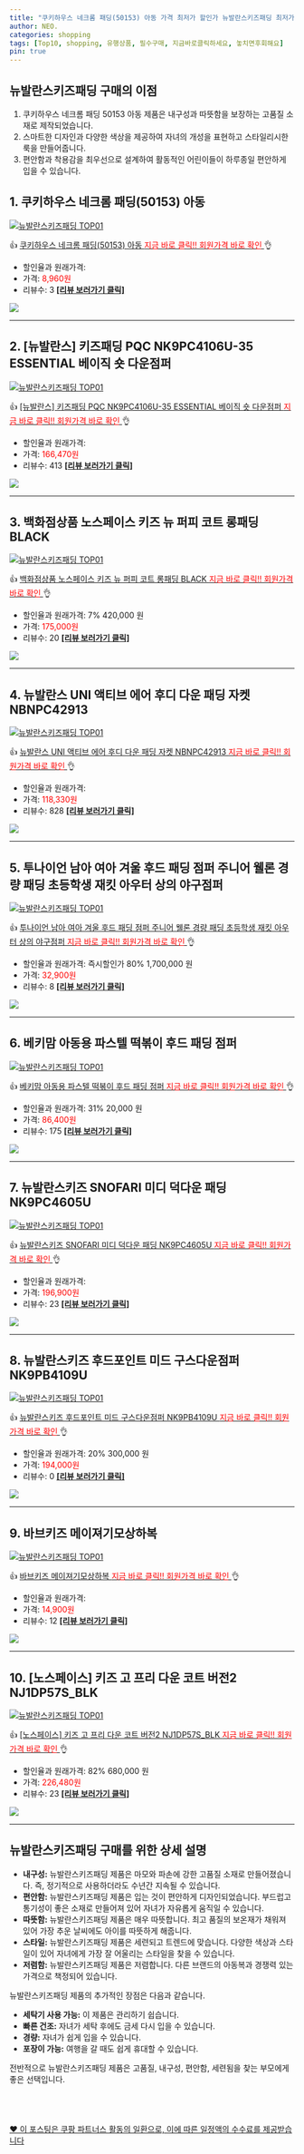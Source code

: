 ```yaml
---
title: "쿠키하우스 네크롬 패딩(50153) 아동 가격 최저가 할인가 뉴발란스키즈패딩 최저가 추천 제품 비교"
author: NEO.
categories: shopping
tags: [Top10, shopping, 유행상품, 필수구매, 지금바로클릭하세요, 놓치면후회해요]
pin: true
---
```

## 뉴발란스키즈패딩 구매의 이점
1. 쿠키하우스 네크롬 패딩 50153 아동 제품은 내구성과 따뜻함을 보장하는 고품질 소재로 제작되었습니다.
2. 스마트한 디자인과 다양한 색상을 제공하여 자녀의 개성을 표현하고 스타일리시한 룩을 만들어줍니다.
3. 편안함과 착용감을 최우선으로 설계하여 활동적인 어린이들이 하루종일 편안하게 입을 수 있습니다.

   

## 1. 쿠키하우스 네크롬 패딩(50153) 아동

[![뉴발란스키즈패딩 TOP01](https://thumbnail6.coupangcdn.com/thumbnails/remote/490x490ex/image/vendor_inventory/407d/1d8b2048a666a66982154fda0293275dcab2a3703c1dde75ca2665662c73.jpg)](https://link.coupang.com/re/AFFSDP?lptag=AF3617701&subid=GithubCoopas&pageKey=6880192403&traceid=V0-153&itemId=16485267626&vendorItemId=83884677418)


👍 [쿠키하우스 네크롬 패딩(50153) 아동 <font color=red> 지금 바로 클릭!! 회원가격 바로 확인 </font> ](https://link.coupang.com/re/AFFSDP?lptag=AF3617701&subid=GithubCoopas&pageKey=6880192403&traceid=V0-153&itemId=16485267626&vendorItemId=83884677418) 👌 


- 할인율과 원래가격: 
- 가격: <span style='color:red'>8,960원</span>
- 리뷰수: 3  [**[리뷰 보러가기 클릭]**](https://link.coupang.com/re/AFFSDP?lptag=AF3617701&subid=GithubCoopas&pageKey=6880192403&traceid=V0-153&itemId=16485267626&vendorItemId=83884677418)

[![](/discount_price.png)](https://link.coupang.com/re/AFFSDP?lptag=AF3617701&subid=GithubCoopas&pageKey=6880192403&traceid=V0-153&itemId=16485267626&vendorItemId=83884677418)

---


   

## 2. [뉴발란스] 키즈패딩 PQC NK9PC4106U-35 ESSENTIAL 베이직 숏 다운점퍼

[![뉴발란스키즈패딩 TOP01](https://thumbnail10.coupangcdn.com/thumbnails/remote/490x490ex/image/vendor_inventory/db6d/965b245e1f6447378740f707b834047ea7827f3b8d31a1eb60ac07705d9b.jpg)](https://link.coupang.com/re/AFFSDP?lptag=AF3617701&subid=GithubCoopas&pageKey=7855465213&traceid=V0-153&itemId=21423200516&vendorItemId=88483899006)


👍 [[뉴발란스] 키즈패딩 PQC NK9PC4106U-35 ESSENTIAL 베이직 숏 다운점퍼 <font color=red> 지금 바로 클릭!! 회원가격 바로 확인 </font> ](https://link.coupang.com/re/AFFSDP?lptag=AF3617701&subid=GithubCoopas&pageKey=7855465213&traceid=V0-153&itemId=21423200516&vendorItemId=88483899006) 👌 


- 할인율과 원래가격: 
- 가격: <span style='color:red'>166,470원</span>
- 리뷰수: 413  [**[리뷰 보러가기 클릭]**](https://link.coupang.com/re/AFFSDP?lptag=AF3617701&subid=GithubCoopas&pageKey=7855465213&traceid=V0-153&itemId=21423200516&vendorItemId=88483899006)

[![](/discount_price.png)](https://link.coupang.com/re/AFFSDP?lptag=AF3617701&subid=GithubCoopas&pageKey=7855465213&traceid=V0-153&itemId=21423200516&vendorItemId=88483899006)

---


   

## 3. 백화점상품 노스페이스 키즈 뉴 퍼피 코트 롱패딩 BLACK

[![뉴발란스키즈패딩 TOP01](https://thumbnail10.coupangcdn.com/thumbnails/remote/490x490ex/image/vendor_inventory/7bb1/8ebbedd22d1c243fe20c8aa939dcc8aa1abfbb0698a32365ae4f20b9832b.jpg)](https://link.coupang.com/re/AFFSDP?lptag=AF3617701&subid=GithubCoopas&pageKey=7526945279&traceid=V0-153&itemId=19753953391&vendorItemId=88116817436)


👍 [백화점상품 노스페이스 키즈 뉴 퍼피 코트 롱패딩 BLACK <font color=red> 지금 바로 클릭!! 회원가격 바로 확인 </font> ](https://link.coupang.com/re/AFFSDP?lptag=AF3617701&subid=GithubCoopas&pageKey=7526945279&traceid=V0-153&itemId=19753953391&vendorItemId=88116817436) 👌 


- 할인율과 원래가격: 7%  420,000   원
- 가격: <span style='color:red'>175,000원</span>
- 리뷰수: 20  [**[리뷰 보러가기 클릭]**](https://link.coupang.com/re/AFFSDP?lptag=AF3617701&subid=GithubCoopas&pageKey=7526945279&traceid=V0-153&itemId=19753953391&vendorItemId=88116817436)

[![](/discount_price.png)](https://link.coupang.com/re/AFFSDP?lptag=AF3617701&subid=GithubCoopas&pageKey=7526945279&traceid=V0-153&itemId=19753953391&vendorItemId=88116817436)

---


   

## 4. 뉴발란스 UNI 액티브 에어 후디 다운 패딩 자켓 NBNPC42913

[![뉴발란스키즈패딩 TOP01](https://thumbnail10.coupangcdn.com/thumbnails/remote/490x490ex/image/rs_quotation_api/g4qrjcbu/b5126c0a88fd4f3898af4ba3dbe45dba.jpg)](https://link.coupang.com/re/AFFSDP?lptag=AF3617701&subid=GithubCoopas&pageKey=7172349304&traceid=V0-153&itemId=18072703299&vendorItemId=85225932946)


👍 [뉴발란스 UNI 액티브 에어 후디 다운 패딩 자켓 NBNPC42913 <font color=red> 지금 바로 클릭!! 회원가격 바로 확인 </font> ](https://link.coupang.com/re/AFFSDP?lptag=AF3617701&subid=GithubCoopas&pageKey=7172349304&traceid=V0-153&itemId=18072703299&vendorItemId=85225932946) 👌 


- 할인율과 원래가격: 
- 가격: <span style='color:red'>118,330원</span>
- 리뷰수: 828  [**[리뷰 보러가기 클릭]**](https://link.coupang.com/re/AFFSDP?lptag=AF3617701&subid=GithubCoopas&pageKey=7172349304&traceid=V0-153&itemId=18072703299&vendorItemId=85225932946)

[![](/discount_price.png)](https://link.coupang.com/re/AFFSDP?lptag=AF3617701&subid=GithubCoopas&pageKey=7172349304&traceid=V0-153&itemId=18072703299&vendorItemId=85225932946)

---


   

## 5. 투나이언 남아 여아 겨울 후드 패딩 점퍼 주니어 웰론 경량 패딩 초등학생 재킷 아우터 상의 야구점퍼

[![뉴발란스키즈패딩 TOP01](https://thumbnail9.coupangcdn.com/thumbnails/remote/490x490ex/image/vendor_inventory/4338/299b619b202d5c37a837e703f5668a28f10f9c27168cfed3a907a3037b77.jpg)](https://link.coupang.com/re/AFFSDP?lptag=AF3617701&subid=GithubCoopas&pageKey=7660347528&traceid=V0-153&itemId=20406743262&vendorItemId=87569504303)


👍 [투나이언 남아 여아 겨울 후드 패딩 점퍼 주니어 웰론 경량 패딩 초등학생 재킷 아우터 상의 야구점퍼 <font color=red> 지금 바로 클릭!! 회원가격 바로 확인 </font> ](https://link.coupang.com/re/AFFSDP?lptag=AF3617701&subid=GithubCoopas&pageKey=7660347528&traceid=V0-153&itemId=20406743262&vendorItemId=87569504303) 👌 


- 할인율과 원래가격: 즉시할인가 80%  1,700,000   원
- 가격: <span style='color:red'>32,900원</span>
- 리뷰수: 8  [**[리뷰 보러가기 클릭]**](https://link.coupang.com/re/AFFSDP?lptag=AF3617701&subid=GithubCoopas&pageKey=7660347528&traceid=V0-153&itemId=20406743262&vendorItemId=87569504303)

[![](/discount_price.png)](https://link.coupang.com/re/AFFSDP?lptag=AF3617701&subid=GithubCoopas&pageKey=7660347528&traceid=V0-153&itemId=20406743262&vendorItemId=87569504303)

---


   

## 6. 베키맘 아동용 파스텔 떡볶이 후드 패딩 점퍼

[![뉴발란스키즈패딩 TOP01](https://thumbnail9.coupangcdn.com/thumbnails/remote/490x490ex/image/vendor_inventory/b990/91f48ce84ff6a56ef0a9b9f7c84bfe2f261b43b23732f0dc256a300472bf.jpg)](https://link.coupang.com/re/AFFSDP?lptag=AF3617701&subid=GithubCoopas&pageKey=7800508584&traceid=V0-153&itemId=21124893371&vendorItemId=88186662608)


👍 [베키맘 아동용 파스텔 떡볶이 후드 패딩 점퍼 <font color=red> 지금 바로 클릭!! 회원가격 바로 확인 </font> ](https://link.coupang.com/re/AFFSDP?lptag=AF3617701&subid=GithubCoopas&pageKey=7800508584&traceid=V0-153&itemId=21124893371&vendorItemId=88186662608) 👌 


- 할인율과 원래가격: 31%  20,000   원
- 가격: <span style='color:red'>86,400원</span>
- 리뷰수: 175  [**[리뷰 보러가기 클릭]**](https://link.coupang.com/re/AFFSDP?lptag=AF3617701&subid=GithubCoopas&pageKey=7800508584&traceid=V0-153&itemId=21124893371&vendorItemId=88186662608)

[![](/discount_price.png)](https://link.coupang.com/re/AFFSDP?lptag=AF3617701&subid=GithubCoopas&pageKey=7800508584&traceid=V0-153&itemId=21124893371&vendorItemId=88186662608)

---


   

## 7. 뉴발란스키즈 SNOFARI 미디 덕다운 패딩 NK9PC4605U

[![뉴발란스키즈패딩 TOP01](https://thumbnail10.coupangcdn.com/thumbnails/remote/490x490ex/image/vendor_inventory/f3bd/d659cda111e8edd768ab96673293dad772c15505e9d39980521a99fcf4d0.jpeg)](https://link.coupang.com/re/AFFSDP?lptag=AF3617701&subid=GithubCoopas&pageKey=7741978024&traceid=V0-153&itemId=20831629049&vendorItemId=87899749720)


👍 [뉴발란스키즈 SNOFARI 미디 덕다운 패딩 NK9PC4605U <font color=red> 지금 바로 클릭!! 회원가격 바로 확인 </font> ](https://link.coupang.com/re/AFFSDP?lptag=AF3617701&subid=GithubCoopas&pageKey=7741978024&traceid=V0-153&itemId=20831629049&vendorItemId=87899749720) 👌 


- 할인율과 원래가격: 
- 가격: <span style='color:red'>196,900원</span>
- 리뷰수: 23  [**[리뷰 보러가기 클릭]**](https://link.coupang.com/re/AFFSDP?lptag=AF3617701&subid=GithubCoopas&pageKey=7741978024&traceid=V0-153&itemId=20831629049&vendorItemId=87899749720)

[![](/discount_price.png)](https://link.coupang.com/re/AFFSDP?lptag=AF3617701&subid=GithubCoopas&pageKey=7741978024&traceid=V0-153&itemId=20831629049&vendorItemId=87899749720)

---


   

## 8. 뉴발란스키즈 후드포인트 미드 구스다운점퍼 NK9PB4109U

[![뉴발란스키즈패딩 TOP01](https://thumbnail6.coupangcdn.com/thumbnails/remote/490x490ex/image/vendor_inventory/b1bb/fffcba252f6cca926c661b389191c26801017d7872de2c9293123920f961.jpeg)](https://link.coupang.com/re/AFFSDP?lptag=AF3617701&subid=GithubCoopas&pageKey=7741974574&traceid=V0-153&itemId=20831614145&vendorItemId=87899735182)


👍 [뉴발란스키즈 후드포인트 미드 구스다운점퍼 NK9PB4109U <font color=red> 지금 바로 클릭!! 회원가격 바로 확인 </font> ](https://link.coupang.com/re/AFFSDP?lptag=AF3617701&subid=GithubCoopas&pageKey=7741974574&traceid=V0-153&itemId=20831614145&vendorItemId=87899735182) 👌 


- 할인율과 원래가격: 20%  300,000   원
- 가격: <span style='color:red'>194,000원</span>
- 리뷰수: 0  [**[리뷰 보러가기 클릭]**](https://link.coupang.com/re/AFFSDP?lptag=AF3617701&subid=GithubCoopas&pageKey=7741974574&traceid=V0-153&itemId=20831614145&vendorItemId=87899735182)

[![](/discount_price.png)](https://link.coupang.com/re/AFFSDP?lptag=AF3617701&subid=GithubCoopas&pageKey=7741974574&traceid=V0-153&itemId=20831614145&vendorItemId=87899735182)

---


   

## 9. 바브키즈 메이져기모상하복

[![뉴발란스키즈패딩 TOP01](https://thumbnail9.coupangcdn.com/thumbnails/remote/490x490ex/image/vendor_inventory/532b/0123ea3b4f763d97188dfdae9e245f1ab7e710072f1895909e6c8c19a445.jpg)](https://link.coupang.com/re/AFFSDP?lptag=AF3617701&subid=GithubCoopas&pageKey=7675286649&traceid=V0-153&itemId=20486046075&vendorItemId=87564787776)


👍 [바브키즈 메이져기모상하복 <font color=red> 지금 바로 클릭!! 회원가격 바로 확인 </font> ](https://link.coupang.com/re/AFFSDP?lptag=AF3617701&subid=GithubCoopas&pageKey=7675286649&traceid=V0-153&itemId=20486046075&vendorItemId=87564787776) 👌 


- 할인율과 원래가격: 
- 가격: <span style='color:red'>14,900원</span>
- 리뷰수: 12  [**[리뷰 보러가기 클릭]**](https://link.coupang.com/re/AFFSDP?lptag=AF3617701&subid=GithubCoopas&pageKey=7675286649&traceid=V0-153&itemId=20486046075&vendorItemId=87564787776)

[![](/discount_price.png)](https://link.coupang.com/re/AFFSDP?lptag=AF3617701&subid=GithubCoopas&pageKey=7675286649&traceid=V0-153&itemId=20486046075&vendorItemId=87564787776)

---


   

## 10. [노스페이스] 키즈 고 프리 다운 코트 버전2 NJ1DP57S_BLK

[![뉴발란스키즈패딩 TOP01](https://thumbnail6.coupangcdn.com/thumbnails/remote/490x490ex/image/vendor_inventory/2a46/6c28bfa88256362e3414e38ea6644e5099363b9ccdfc555a16413c4b693f.jpg)](https://link.coupang.com/re/AFFSDP?lptag=AF3617701&subid=GithubCoopas&pageKey=7746484371&traceid=V0-153&itemId=20854672884&vendorItemId=87922179326)


👍 [[노스페이스] 키즈 고 프리 다운 코트 버전2 NJ1DP57S_BLK <font color=red> 지금 바로 클릭!! 회원가격 바로 확인 </font> ](https://link.coupang.com/re/AFFSDP?lptag=AF3617701&subid=GithubCoopas&pageKey=7746484371&traceid=V0-153&itemId=20854672884&vendorItemId=87922179326) 👌 


- 할인율과 원래가격: 82%  680,000   원
- 가격: <span style='color:red'>226,480원</span>
- 리뷰수: 23  [**[리뷰 보러가기 클릭]**](https://link.coupang.com/re/AFFSDP?lptag=AF3617701&subid=GithubCoopas&pageKey=7746484371&traceid=V0-153&itemId=20854672884&vendorItemId=87922179326)

[![](/discount_price.png)](https://link.coupang.com/re/AFFSDP?lptag=AF3617701&subid=GithubCoopas&pageKey=7746484371&traceid=V0-153&itemId=20854672884&vendorItemId=87922179326)

---
## 뉴발란스키즈패딩 구매를 위한 상세 설명
* **내구성:** 뉴발란스키즈패딩 제품은 마모와 파손에 강한 고품질 소재로 만들어졌습니다. 즉, 정기적으로 사용하더라도 수년간 지속될 수 있습니다.
* **편안함:** 뉴발란스키즈패딩 제품은 입는 것이 편안하게 디자인되었습니다. 부드럽고 통기성이 좋은 소재로 만들어져 있어 자녀가 자유롭게 움직일 수 있습니다.
* **따뜻함:** 뉴발란스키즈패딩 제품은 매우 따뜻합니다. 최고 품질의 보온재가 채워져 있어 가장 추운 날씨에도 아이를 따뜻하게 해줍니다.
* **스타일:** 뉴발란스키즈패딩 제품은 세련되고 트렌드에 맞습니다. 다양한 색상과 스타일이 있어 자녀에게 가장 잘 어울리는 스타일을 찾을 수 있습니다.
* **저렴함:** 뉴발란스키즈패딩 제품은 저렴합니다. 다른 브랜드의 아동복과 경쟁력 있는 가격으로 책정되어 있습니다.

뉴발란스키즈패딩 제품의 추가적인 장점은 다음과 같습니다.

* **세탁기 사용 가능:** 이 제품은 관리하기 쉽습니다.
* **빠른 건조:** 자녀가 세탁 후에도 금세 다시 입을 수 있습니다.
* **경량:** 자녀가 쉽게 입을 수 있습니다.
* **포장이 가능:** 여행을 갈 때도 쉽게 휴대할 수 있습니다.

전반적으로 뉴발란스키즈패딩 제품은 고품질, 내구성, 편안함, 세련됨을 찾는 부모에게 좋은 선택입니다.<br><br><br><br><br> [ ❤  이 포스팅은 쿠팡 파트너스 활동의 일환으로, 이에 따른 일정액의 수수료를 제공받습니다](https://link.coupang.com/a/bcEFyh)